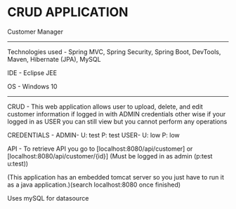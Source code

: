 # CRUD APPLICATION
Customer Manager

__________________________________________________________________________________________________________________________________________
Technologies used - Spring MVC, Spring Security, Spring Boot, DevTools, Maven, Hibernate (JPA), MySQL

IDE - Eclipse JEE

OS - Windows 10

_________________________________________________________________________________________________________________________________________

CRUD -
  This web application allows user to upload, delete, and edit customer information if logged in with ADMIN credentials other wise if your logged in as USER    you can still view but you cannot perform any operations

CREDENTIALS - 
  ADMIN-
    U: test
    P: test
  USER-
    U: low
    P: low

API -
  To retrieve API you go to [localhost:8080/api/customer] or [localhost:8080/api/customer/{id}] (Must be logged in as admin (p:test u:test))

(This application has an embedded tomcat server so you just have to run it as a java application.)(search localhost:8080 once finished)

Uses mySQL for datasource







